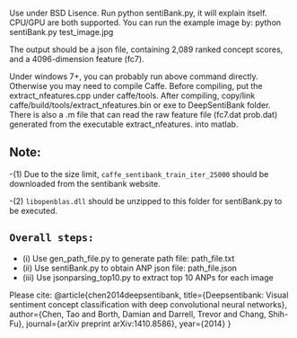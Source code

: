 Use under BSD Lisence.
Run python sentiBank.py, it will explain itself. CPU/GPU are both supported.
You can run the example image by:
python sentiBank.py test_image.jpg

The output should be a json file, containing 2,089 ranked concept scores, and a 4096-dimension feature (fc7).

Under windows 7+, you can probably run above command directly. Otherwise you may need to compile Caffe. 
Before compiling, put the extract_nfeatures.cpp under caffe/tools. After compiling, copy/link caffe/build/tools/extract_nfeatures.bin or exe to DeepSentiBank folder.
There is also a .m file that can read the raw feature file (fc7.dat prob.dat) generated from the executable extract_nfeatures. into matlab.

## Note:

-(1) Due to the size limit, `caffe_sentibank_train_iter_25000` should be downloaded from the sentibank website. 

-(2) `libopenblas.dll` should be unzipped to this folder for sentiBank.py to be executed. 

## `Overall steps:`

- (i) Use gen_path_file.py to generate path file: path_file.txt
- (ii) Use sentiBank.py to obtain ANP json file: path_file.json
- (iii) Use jsonparsing_top10.py to extract top 10 ANPs for each image


Please cite:
@article{chen2014deepsentibank,
  title={Deepsentibank: Visual sentiment concept classification with deep convolutional neural networks},
  author={Chen, Tao and Borth, Damian and Darrell, Trevor and Chang, Shih-Fu},
  journal={arXiv preprint arXiv:1410.8586},
  year={2014}
}
